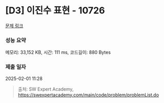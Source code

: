 # [D3] 이진수 표현 - 10726 

[문제 링크](https://swexpertacademy.com/main/code/problem/problemDetail.do?contestProbId=AXRSXf_a9qsDFAXS) 

### 성능 요약

메모리: 33,152 KB, 시간: 111 ms, 코드길이: 880 Bytes

### 제출 일자

2025-02-01 11:28



> 출처: SW Expert Academy, https://swexpertacademy.com/main/code/problem/problemList.do